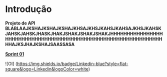 # **Introdução**

**Projeto de API BLABLAAJKSHAJKSHAJKSHAJKHSAJKHSJKAHSJKAHSAJKHSJKAHSKJAHSKJAHSKJHASKJHAKJSHAKJSHAKJSHAKJHHHHHHHHHHHHHHHHHHHHHHHHHHHHHHHHHHHHHHHHHHHHHHHHHHHHHHHHHHHHHHHHHHAJKSJHAJKSHAJSAASSASA**

[**Sprint 01**](https://github.com/claudioelima/api/blob/main/fig01.jpg)


![OI] (https://img.shields.io/badge/Linkedin-blue?style=flat-square&logo=Linkedin&logoColor=white)
